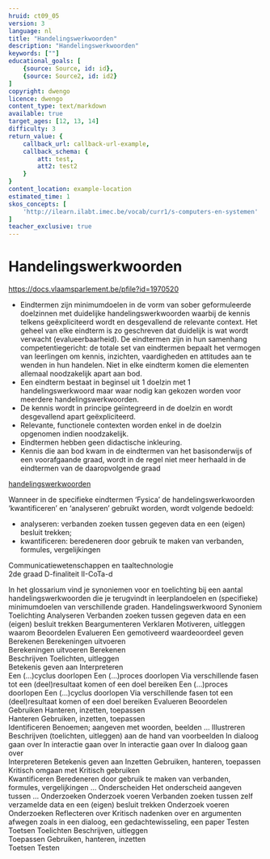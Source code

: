 ```yaml
---
hruid: ct09_05
version: 3
language: nl
title: "Handelingswerkwoorden"
description: "Handelingswerkwoorden"
keywords: [""]
educational_goals: [
    {source: Source, id: id}, 
    {source: Source2, id: id2}
]
copyright: dwengo
licence: dwengo
content_type: text/markdown
available: true
target_ages: [12, 13, 14]
difficulty: 3
return_value: {
    callback_url: callback-url-example,
    callback_schema: {
        att: test,
        att2: test2
    }
}
content_location: example-location
estimated_time: 1
skos_concepts: [
    'http://ilearn.ilabt.imec.be/vocab/curr1/s-computers-en-systemen'
]
teacher_exclusive: true
---
```


# Handelingswerkwoorden

https://docs.vlaamsparlement.be/pfile?id=1970520

* Eindtermen zijn minimumdoelen in de vorm van sober geformuleerde doelzinnen met
duidelijke handelingswerkwoorden waarbij de kennis telkens geëxpliciteerd wordt en
desgevallend de relevante context. Het geheel van elke eindterm is zo geschreven dat
duidelijk is wat wordt verwacht (evalueerbaarheid). De eindtermen zijn in hun samenhang
competentiegericht: de totale set van eindtermen bepaalt het vermogen van leerlingen om
kennis, inzichten, vaardigheden en attitudes aan te wenden in hun handelen. Niet in elke
eindterm komen die elementen allemaal noodzakelijk apart aan bod.
* Een eindterm bestaat in beginsel uit 1 doelzin met 1 handelingswerkwoord maar waar
nodig kan gekozen worden voor meerdere handelingswerkwoorden.
* De kennis wordt in principe geïntegreerd in de doelzin en wordt desgevallend apart
geëxpliciteerd.
* Relevante, functionele contexten worden enkel in de doelzin opgenomen indien
noodzakelijk.
* Eindtermen hebben geen didactische inkleuring.
* Kennis die aan bod kwam in de eindtermen van het basisonderwijs of een voorafgaande
graad, wordt in de regel niet meer herhaald in de eindtermen van de daaropvolgende
graad

[handelingswerkwoorden](embed/handelingswerkwoorden.pdf)

Wanneer in de specifieke eindtermen ‘Fysica’ de handelingswerkwoorden ‘kwantificeren’ en
‘analyseren’ gebruikt worden, wordt volgende bedoeld:
* analyseren: verbanden zoeken tussen gegeven data en een (eigen) besluit trekken;
* kwantificeren: beredeneren door gebruik te maken van verbanden, formules,
vergelijkingen


Communicatiewetenschappen en taaltechnologie  
2de graad D-finaliteit
II-CoTa-d


In het glossarium vind je synoniemen voor en toelichting bij een aantal handelingswerkwoorden die je terugvindt in leerplandoelen en (specifieke) minimumdoelen van verschillende graden.
Handelingswerkwoord	Synoniem	Toelichting
Analyseren		Verbanden zoeken tussen gegeven data en een (eigen) besluit trekken
Beargumenteren	Verklaren	Motiveren, uitleggen waarom
Beoordelen	Evalueren	Een gemotiveerd waardeoordeel geven
Berekenen	Berekeningen uitvoeren	
Berekeningen uitvoeren	Berekenen	
Beschrijven	Toelichten, uitleggen	
Betekenis geven aan	Interpreteren	
Een (…)cyclus doorlopen	Een (…)proces doorlopen	Via verschillende fasen tot een (deel)resultaat komen of een doel bereiken
Een (…)proces doorlopen	Een (…)cyclus doorlopen	Via verschillende fasen tot een (deel)resultaat komen of een doel bereiken
Evalueren	Beoordelen	
Gebruiken	Hanteren, inzetten, toepassen	
Hanteren	Gebruiken, inzetten, toepassen	
Identificeren		Benoemen; aangeven met woorden, beelden …
Illustreren		Beschrijven (toelichten, uitleggen) aan de hand van voorbeelden
In dialoog gaan over	In interactie gaan over	
In interactie gaan over	In dialoog gaan over	
Interpreteren	Betekenis geven aan	
Inzetten	Gebruiken, hanteren, toepassen	
Kritisch omgaan met	Kritisch gebruiken	
Kwantificeren		Beredeneren door gebruik te maken van verbanden, formules, vergelijkingen …
Onderscheiden		Het onderscheid aangeven tussen …
Onderzoeken	Onderzoek voeren	Verbanden zoeken tussen zelf verzamelde data en een (eigen) besluit trekken
Onderzoek voeren	Onderzoeken	
Reflecteren over		Kritisch nadenken over en argumenten afwegen zoals in een dialoog, een gedachtewisseling, een paper
Testen	Toetsen	
Toelichten	Beschrijven, uitleggen	
Toepassen	Gebruiken, hanteren, inzetten	
Toetsen	Testen	

